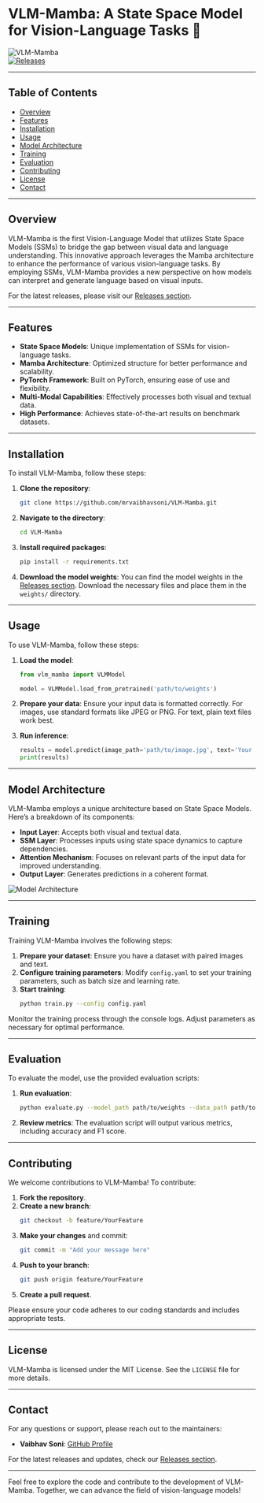 # VLM-Mamba: A State Space Model for Vision-Language Tasks 🌟

![VLM-Mamba](https://img.shields.io/badge/VLM--Mamba-Ready-brightgreen)  
[![Releases](https://img.shields.io/badge/Releases-Check%20Here-blue)](https://github.com/mrvaibhavsoni/VLM-Mamba/releases)

---

## Table of Contents

- [Overview](#overview)
- [Features](#features)
- [Installation](#installation)
- [Usage](#usage)
- [Model Architecture](#model-architecture)
- [Training](#training)
- [Evaluation](#evaluation)
- [Contributing](#contributing)
- [License](#license)
- [Contact](#contact)

---

## Overview

VLM-Mamba is the first Vision-Language Model that utilizes State Space Models (SSMs) to bridge the gap between visual data and language understanding. This innovative approach leverages the Mamba architecture to enhance the performance of various vision-language tasks. By employing SSMs, VLM-Mamba provides a new perspective on how models can interpret and generate language based on visual inputs.

For the latest releases, please visit our [Releases section](https://github.com/mrvaibhavsoni/VLM-Mamba/releases).

---

## Features

- **State Space Models**: Unique implementation of SSMs for vision-language tasks.
- **Mamba Architecture**: Optimized structure for better performance and scalability.
- **PyTorch Framework**: Built on PyTorch, ensuring ease of use and flexibility.
- **Multi-Modal Capabilities**: Effectively processes both visual and textual data.
- **High Performance**: Achieves state-of-the-art results on benchmark datasets.

---

## Installation

To install VLM-Mamba, follow these steps:

1. **Clone the repository**:
   ```bash
   git clone https://github.com/mrvaibhavsoni/VLM-Mamba.git
   ```

2. **Navigate to the directory**:
   ```bash
   cd VLM-Mamba
   ```

3. **Install required packages**:
   ```bash
   pip install -r requirements.txt
   ```

4. **Download the model weights**:
   You can find the model weights in the [Releases section](https://github.com/mrvaibhavsoni/VLM-Mamba/releases). Download the necessary files and place them in the `weights/` directory.

---

## Usage

To use VLM-Mamba, follow these steps:

1. **Load the model**:
   ```python
   from vlm_mamba import VLMModel

   model = VLMModel.load_from_pretrained('path/to/weights')
   ```

2. **Prepare your data**:
   Ensure your input data is formatted correctly. For images, use standard formats like JPEG or PNG. For text, plain text files work best.

3. **Run inference**:
   ```python
   results = model.predict(image_path='path/to/image.jpg', text='Your query here')
   print(results)
   ```

---

## Model Architecture

VLM-Mamba employs a unique architecture based on State Space Models. Here’s a breakdown of its components:

- **Input Layer**: Accepts both visual and textual data.
- **SSM Layer**: Processes inputs using state space dynamics to capture dependencies.
- **Attention Mechanism**: Focuses on relevant parts of the input data for improved understanding.
- **Output Layer**: Generates predictions in a coherent format.

![Model Architecture](https://example.com/model-architecture-image.png)

---

## Training

Training VLM-Mamba involves the following steps:

1. **Prepare your dataset**: Ensure you have a dataset with paired images and text.
2. **Configure training parameters**: Modify `config.yaml` to set your training parameters, such as batch size and learning rate.
3. **Start training**:
   ```bash
   python train.py --config config.yaml
   ```

Monitor the training process through the console logs. Adjust parameters as necessary for optimal performance.

---

## Evaluation

To evaluate the model, use the provided evaluation scripts:

1. **Run evaluation**:
   ```bash
   python evaluate.py --model_path path/to/weights --data_path path/to/evaluation_data
   ```

2. **Review metrics**: The evaluation script will output various metrics, including accuracy and F1 score.

---

## Contributing

We welcome contributions to VLM-Mamba! To contribute:

1. **Fork the repository**.
2. **Create a new branch**:
   ```bash
   git checkout -b feature/YourFeature
   ```
3. **Make your changes** and commit:
   ```bash
   git commit -m "Add your message here"
   ```
4. **Push to your branch**:
   ```bash
   git push origin feature/YourFeature
   ```
5. **Create a pull request**.

Please ensure your code adheres to our coding standards and includes appropriate tests.

---

## License

VLM-Mamba is licensed under the MIT License. See the `LICENSE` file for more details.

---

## Contact

For any questions or support, please reach out to the maintainers:

- **Vaibhav Soni**: [GitHub Profile](https://github.com/mrvaibhavsoni)

For the latest releases and updates, check our [Releases section](https://github.com/mrvaibhavsoni/VLM-Mamba/releases).

--- 

Feel free to explore the code and contribute to the development of VLM-Mamba. Together, we can advance the field of vision-language models!